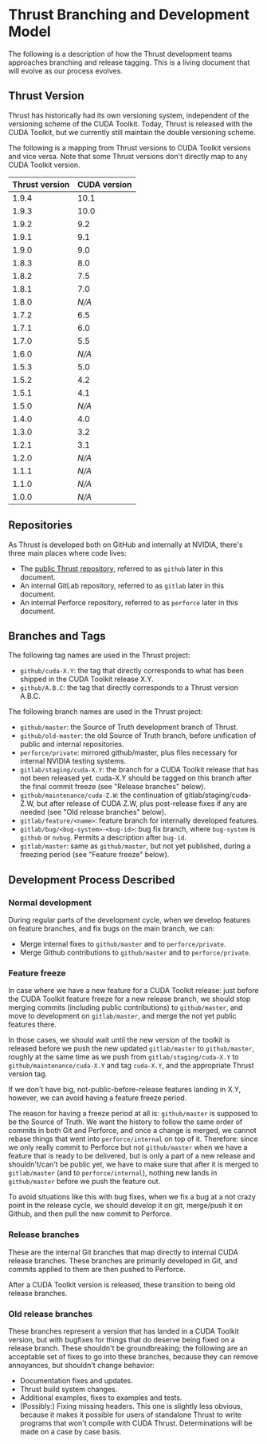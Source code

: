 # Thrust Branching and Development Model

The following is a description of how the Thrust development teams approaches branching and release tagging. This
is a living document that will evolve as our process evolves.

## Thrust Version

Thrust has historically had its own versioning system, independent of the versioning scheme of the CUDA Toolkit.
Today, Thrust is released with the CUDA Toolkit, but we currently still maintain the double versioning scheme.

The following is a mapping from Thrust versions to CUDA Toolkit versions and vice versa. Note that some Thrust
versions don't directly map to any CUDA Toolkit version.

| Thrust version    | CUDA version  |
| ----------------- | ------------- |
| 1.9.4             | 10.1          |
| 1.9.3             | 10.0          |
| 1.9.2             | 9.2           |
| 1.9.1             | 9.1           |
| 1.9.0             | 9.0           |
| 1.8.3             | 8.0           |
| 1.8.2             | 7.5           |
| 1.8.1             | 7.0           |
| 1.8.0             | *N/A*         |
| 1.7.2             | 6.5           |
| 1.7.1             | 6.0           |
| 1.7.0             | 5.5           |
| 1.6.0             | *N/A*         |
| 1.5.3             | 5.0           |
| 1.5.2             | 4.2           |
| 1.5.1             | 4.1           |
| 1.5.0             | *N/A*         |
| 1.4.0             | 4.0           |
| 1.3.0             | 3.2           |
| 1.2.1             | 3.1           |
| 1.2.0             | *N/A*         |
| 1.1.1             | *N/A*         |
| 1.1.0             | *N/A*         |
| 1.0.0             | *N/A*         |

## Repositories

As Thrust is developed both on GitHub and internally at NVIDIA, there's three main places where code lives:

  * The [public Thrust repository](https://github.com/thrust/thrust), referred to as `github` later in this
    document.
  * An internal GitLab repository, referred to as `gitlab` later in this document.
  * An internal Perforce repository, referred to as `perforce` later in this document.

## Branches and Tags

The following tag names are used in the Thrust project:

  * `github/cuda-X.Y`: the tag that directly corresponds to what has been shipped in the CUDA Toolkit release X.Y.
  * `github/A.B.C`: the tag that directly corresponds to a Thrust version A.B.C.

The following branch names are used in the Thrust project:

  * `github/master`: the Source of Truth development branch of Thrust.
  * `github/old-master`: the old Source of Truth branch, before unification of public and internal repositories.
  * `perforce/private`: mirrored github/master, plus files necessary for internal NVIDIA testing systems.
  * `gitlab/staging/cuda-X.Y`: the branch for a CUDA Toolkit release that has not been released yet. cuda-X.Y should
    be tagged on this branch after the final commit freeze (see "Release branches" below).
  * `github/maintenance/cuda-Z.W`: the continuation of gitlab/staging/cuda-Z.W, but after release of CUDA Z.W, plus
    post-release fixes if any are needed (see "Old release branches" below).
  * `gitlab/feature/<name>`: feature branch for internally developed features.
  * `gitlab/bug/<bug-system>-<bug-id>`: bug fix branch, where `bug-system` is `github` or `nvbug`. Permits a description
    after `bug-id`.
  * `gitlab/master`: same as `github/master`, but not yet published, during a freezing period (see "Feature freeze"
    below).

## Development Process Described

### Normal development

During regular parts of the development cycle, when we develop features on feature branches, and fix bugs on the
main branch, we can:

  * Merge internal fixes to `github/master` and to `perforce/private`.
  * Merge Github contributions to `github/master` and to `perforce/private`.

### Feature freeze

In case where we have a new feature for a CUDA Toolkit release: just before the CUDA Toolkit feature freeze for a
new release branch, we should stop merging commits (including public contributions) to `github/master`, and move to
development on `gitlab/master`, and merge the not yet public features there.

In those cases, we should wait until the new version of the toolkit is released before we push the new updated
`gitlab/master` to `github/master`, roughly at the same time as we push from `gitlab/staging/cuda-X.Y` to
`github/maintenance/cuda-X.Y` and tag `cuda-X.Y`, and the appropriate Thrust version tag.

If we don't have big, not-public-before-release features landing in X.Y, however, we can avoid having a feature
freeze period.

The reason for having a freeze period at all is: `github/master` is supposed to be the Source of Truth. We want the
history to follow the same order of commits in both Git and Perforce, and once a change is merged, we cannot rebase
things that went into `perforce/internal` on top of it. Therefore: since we only really commit to Perforce but not
`github/master` when we have a feature that is ready to be delivered, but is only a part of a new release and
shouldn't/can't be public yet, we have to make sure that after it is merged to `gitlab/master` (and to `perforce/internal`),
nothing new lands in `github/master` before we push the feature out.

To avoid situations like this with bug fixes, when we fix a bug at a not crazy point in the release cycle, we
should develop it on git, merge/push it on Github, and then pull the new commit to Perforce.

### Release branches

These are the internal Git branches that map directly to internal CUDA release branches. These branches are primarily
developed in Git, and commits applied to them are then pushed to Perforce.

After a CUDA Toolkit version is released, these transition to being old release branches.

### Old release branches

These branches represent a version that has landed in a CUDA Toolkit version, but with bugfixes for things that do
deserve being fixed on a release branch. These shouldn't be groundbreaking; the following are an acceptable set of
fixes to go into these branches, because they can remove annoyances, but shouldn't change behavior:

  * Documentation fixes and updates.
  * Thrust build system changes.
  * Additional examples, fixes to examples and tests.
  * (Possibly:) Fixing missing headers. This one is slightly less obvious, because it makes it possible for users
    of standalone Thrust to write programs that won't compile with CUDA Thrust. Determinations will be made on a
    case by case basis.

